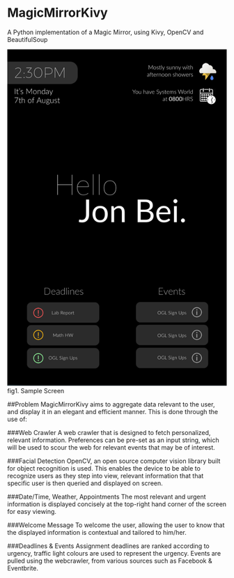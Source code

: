 # MagicMirrorKivy
A Python implementation of a Magic Mirror, using Kivy, OpenCV and BeautifulSoup

![ScreenImage](https://github.com/jonbeibeibei/MagicMirrorKivy/blob/master/Infographic%20Poster%20/MirrorFront.png)
fig1. Sample Screen

##Problem
MagicMirrorKivy aims to aggregate data relevant to the user, and display it in an elegant and efficient manner. This is done through the use of: 

###Web Crawler
A web crawler that is designed to fetch personalized, relevant information. Preferences can be pre-set as an input string, which will be used to scour the web for relevant events that may be of interest. 

###Facial Detection 
OpenCV, an open source computer vision library built for object recognition is used. This enables the device to be able to recognize users as they step into view, relevant information that that specific user is then queried and displayed on screen. 

###Date/Time, Weather, Appointments
The most relevant and urgent information is displayed concisely at the top-right hand corner of the screen for easy viewing. 

###Welcome Message
To welcome the user, allowing the user to know that the displayed information is contextual and tailored to him/her. 

###Deadlines & Events
Assignment deadlines are ranked according to urgency, traffic light colours are used to represent the urgency. Events are pulled using the webcrawler, from various sources such as Facebook & Eventbrite. 